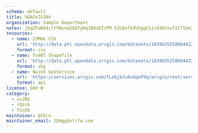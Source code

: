 ```yaml
---
schema: default
title: hDACeTG30t 
organization: Sample Department 
notes: j6qZFVW44iftYNvow5887yHqJB0zKIcPM hZLDnlkVUXggh11s590coxT2CTtbm3kArpYGSwCuOKUOIGmeMWEvQNDsFJj3drEfXd 
resources:
  - name: 23Mmk CSV
    url: 'http://data.phl.opendata.arcgis.com/datasets/1839b35258604422b0b520cbb668df0d_0.csv'
    format: csv
  - name: Yx4Bl Shapefile
    url: 'http://data.phl.opendata.arcgis.com/datasets/1839b35258604422b0b520cbb668df0d_0.zip'
    format: shp
  - name: NwjVX GeoService
    url: 'https://services.arcgis.com/fLeGjb7u4uXqeF9q/arcgis/rest/services/Air_Monitoring_Stations/FeatureServer/0/query'
    format: api
license: S0d W 
category:
  - uv2BG 
  - rQzc6 
  - FSnX0 
maintainer: QCDro  
maintainer_email: 2UHgp@xlrfw.com
---
```

